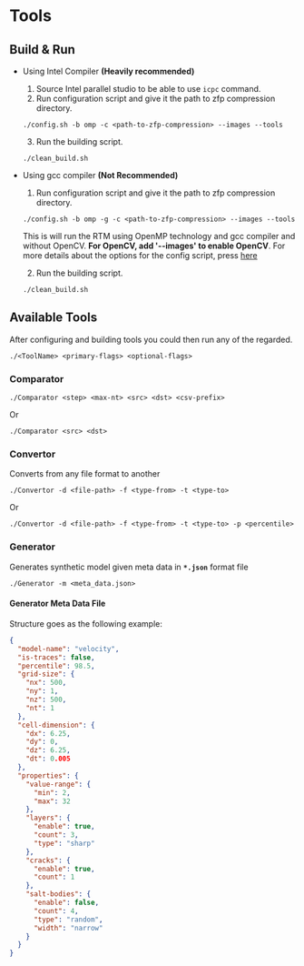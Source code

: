 # Tools

## Build & Run 
* Using Intel Compiler **(Heavily recommended)**
    1. Source Intel parallel studio to be able to use ```icpc``` command.
    2. Run configuration script and give it the path to zfp compression directory.
    ```shell script
    ./config.sh -b omp -c <path-to-zfp-compression> --images --tools
    ```
    3. Run the building script.

    ```shell script
    ./clean_build.sh
    ```
  
* Using gcc compiler **(Not Recommended)**
    1. Run configuration script and give it the path to zfp compression directory.
    ```shell script
    ./config.sh -b omp -g -c <path-to-zfp-compression> --images --tools
    ```
    This is will run the RTM using OpenMP technology and gcc compiler and without OpenCV. **For OpenCV, add '--images' to enable OpenCV**.
    For more details about the options for the config script, press [here](https://gitlab.brightskiesinc.com/parallel-programming/reversetimemigration/-/wikis/projects/openmp_rtm/config.sh)
    
    2. Run the building script.
    ```shell script
    ./clean_build.sh
    ```
  
## Available Tools

After configuring and building tools you could then run any of the regarded.
```shell script
./<ToolName> <primary-flags> <optional-flags>
```

### Comparator
```shell script
./Comparator <step> <max-nt> <src> <dst> <csv-prefix>
```
Or
```shell script
./Comparator <src> <dst>
```

### Convertor
Converts from any file format to another
```shell script
./Convertor -d <file-path> -f <type-from> -t <type-to>
```
Or
```shell script
./Convertor -d <file-path> -f <type-from> -t <type-to> -p <percentile>
```

### Generator
Generates synthetic model given meta data in **```*.json```** format file
```shell script
./Generator -m <meta_data.json>
```

#### Generator Meta Data File
Structure goes as the following example:
```json
{
  "model-name": "velocity",
  "is-traces": false,
  "percentile": 98.5,
  "grid-size": {
    "nx": 500,
    "ny": 1,
    "nz": 500,
    "nt": 1
  },
  "cell-dimension": {
    "dx": 6.25,
    "dy": 0,
    "dz": 6.25,
    "dt": 0.005
  },
  "properties": {
    "value-range": {
      "min": 2,
      "max": 32
    },
    "layers": {
      "enable": true,
      "count": 3,
      "type": "sharp"
    },
    "cracks": {
      "enable": true,
      "count": 1
    },
    "salt-bodies": {
      "enable": false,
      "count": 4,
      "type": "random",
      "width": "narrow"
    }
  }
}
```